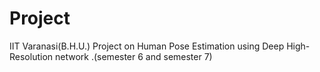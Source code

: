 # Project
IIT Varanasi(B.H.U.) Project on Human Pose Estimation using Deep High-Resolution network .(semester 6 and semester 7)
